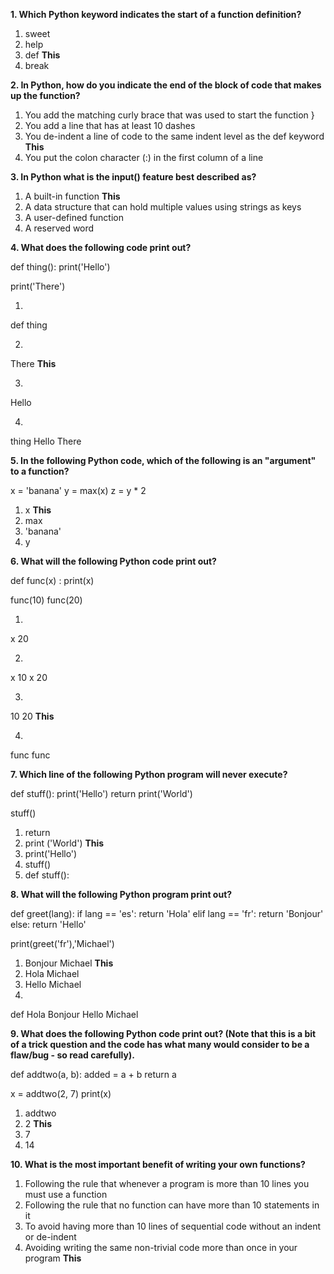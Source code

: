 **1. Which Python keyword indicates the start of a function definition?**

1) sweet
2) help
3) def **This**
4) break


**2. In Python, how do you indicate the end of the block of code that makes up the function?**

1) You add the matching curly brace that was used to start the function }
2) You add a line that has at least 10 dashes
3) You de-indent a line of code to the same indent level as the def keyword **This**
4) You put the colon character (:) in the first column of a line


**3. In Python what is the input() feature best described as?**

1) A built-in function **This**
2) A data structure that can hold multiple values using strings as keys
3) A user-defined function
4) A reserved word


**4. What does the following code print out?**

def thing():
    print('Hello')

print('There')

1)
def
thing

2)
There **This**

3)
Hello

4)
thing
Hello
There


**5. In the following Python code, which of the following is an "argument" to a function?**

x = 'banana'
y = max(x)
z = y * 2

1) x **This**
2) max
3) 'banana'
4) y


**6. What will the following Python code print out?**

def func(x) :
    print(x)

func(10)
func(20)

1)
x
20

2)
x
10
x
20

3)
10
20 **This**

4)
func
func


**7. Which line of the following Python program will never execute?**

def stuff():
    print('Hello')
    return
    print('World')

stuff()

1) return
2) print ('World') **This**
3) print('Hello')
4) stuff()
5) def stuff():


**8. What will the following Python program print out?**

def greet(lang):
    if lang == 'es':
        return 'Hola'
    elif lang == 'fr':
        return 'Bonjour'
    else:
        return 'Hello'

print(greet('fr'),'Michael')

1) Bonjour Michael **This**
2) Hola Michael
3) Hello Michael
4) 
def
Hola
Bonjour
Hello
Michael


**9. What does the following Python code print out? (Note that this is a bit of a trick question and the code has what many would consider to be a flaw/bug - so read carefully).**

def addtwo(a, b):
    added = a + b
    return a

x = addtwo(2, 7)
print(x)

1) addtwo
2) 2 **This**
3) 7
4) 14


**10. What is the most important benefit of writing your own functions?**

1) Following the rule that whenever a program is more than 10 lines you must use a function
2) Following the rule that no function can have more than 10 statements in it
3) To avoid having more than 10 lines of sequential code without an indent or de-indent
4) Avoiding writing the same non-trivial code more than once in your program **This**